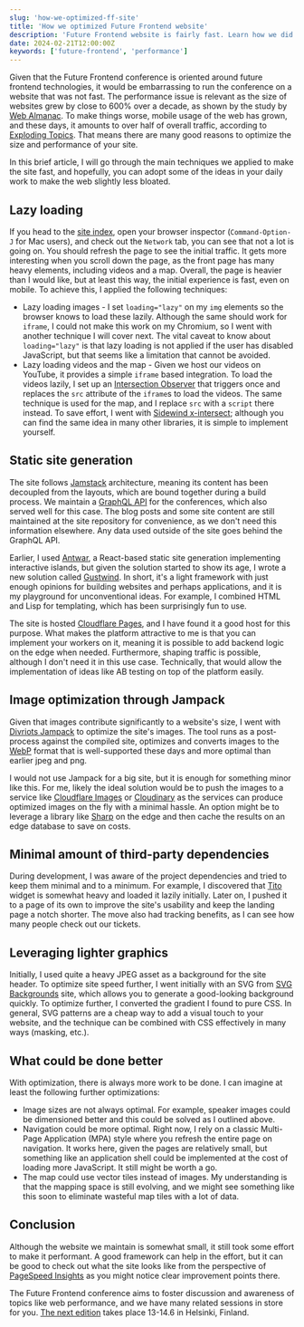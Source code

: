 ```yaml
---
slug: 'how-we-optimized-ff-site'
title: 'How we optimized Future Frontend website'
description: 'Future Frontend website is fairly fast. Learn how we did it.'
date: 2024-02-21T12:00:00Z
keywords: ['future-frontend', 'performance']
---
```


Given that the Future Frontend conference is oriented around future frontend technologies, it would be embarrassing to run the conference on a website that was not fast. The performance issue is relevant as the size of websites grew by close to 600\% over a decade, as shown by the study by [Web Almanac](https://almanac.httparchive.org/en/2022/page-weight). To make things worse, mobile usage of the web has grown, and these days, it amounts to over half of overall traffic, according to [Exploding Topics](https://explodingtopics.com/blog/mobile-internet-traffic). That means there are many good reasons to optimize the size and performance of your site.

In this brief article, I will go through the main techniques we applied to make the site fast, and hopefully, you can adopt some of the ideas in your daily work to make the web slightly less bloated.

## Lazy loading

If you head to the [site index](/), open your browser inspector (`Command-Option-J` for Mac users), and check out the `Network` tab, you can see that not a lot is going on. You should refresh the page to see the initial traffic. It gets more interesting when you scroll down the page, as the front page has many heavy elements, including videos and a map. Overall, the page is heavier than I would like, but at least this way, the initial experience is fast, even on mobile. To achieve this, I applied the following techniques:

* Lazy loading images - I set `loading="lazy"` on my `img` elements so the browser knows to load these lazily. Although the same should work for `iframe`, I could not make this work on my Chromium, so I went with another technique I will cover next. The vital caveat to know about `loading="lazy"` is that lazy loading is not applied if the user has disabled JavaScript, but that seems like a limitation that cannot be avoided.
* Lazy loading videos and the map - Given we host our videos on YouTube, it provides a simple `iframe` based integration. To load the videos lazily, I set up an [Intersection Observer](https://developer.mozilla.org/en-US/docs/Web/API/Intersection_Observer_API) that triggers once and replaces the `src` attribute of the `iframe`s to load the videos. The same technique is used for the map, and I replace `src` with a `script` there instead. To save effort, I went with [Sidewind x-intersect](https://sidewind.js.org/sources/#x-intersect); although you can find the same idea in many other libraries, it is simple to implement yourself.

## Static site generation

The site follows [Jamstack](https://jamstack.org/) architecture, meaning its content has been decoupled from the layouts, which are bound together during a build process. We maintain a [GraphQL API](https://github.com/ReactFinland/graphql-api) for the conferences, which also served well for this case. The blog posts and some site content are still maintained at the site repository for convenience, as we don't need this information elsewhere. Any data used outside of the site goes behind the GraphQL API.

Earlier, I used [Antwar](https://antwar.js.org/), a React-based static site generation implementing interactive islands, but given the solution started to show its age, I wrote a new solution called [Gustwind](https://gustwind.js.org/). In short, it's a light framework with just enough opinions for building websites and perhaps applications, and it is my playground for unconventional ideas. For example, I combined HTML and Lisp for templating, which has been surprisingly fun to use.

The site is hosted [Cloudflare Pages](https://pages.cloudflare.com/), and I have found it a good host for this purpose. What makes the platform attractive to me is that you can implement your workers on it, meaning it is possible to add backend logic on the edge when needed. Furthermore, shaping traffic is possible, although I don't need it in this use case. Technically, that would allow the implementation of ideas like AB testing on top of the platform easily.

## Image optimization through Jampack

Given that images contribute significantly to a website's size, I went with [Divriots Jampack](https://jampack.divriots.com/) to optimize the site's images. The tool runs as a post-process against the compiled site, optimizes and converts images to the [WebP](https://developers.google.com/speed/webp) format that is well-supported these days and more optimal than earlier jpeg and png.

I would not use Jampack for a big site, but it is enough for something minor like this. For me, likely the ideal solution would be to push the images to a service like [Cloudflare Images](https://www.cloudflare.com/developer-platform/cloudflare-images/) or [Cloudinary](https://cloudinary.com/) as the services can produce optimized images on the fly with a minimal hassle. An option might be to leverage a library like [Sharp](https://sharp.pixelplumbing.com/) on the edge and then cache the results on an edge database to save on costs.

## Minimal amount of third-party dependencies

During development, I was aware of the project dependencies and tried to keep them minimal and to a minimum. For example, I discovered that [Tito](https://ti.to/home) widget is somewhat heavy and loaded it lazily initially. Later on, I pushed it to a page of its own to improve the site's usability and keep the landing page a notch shorter. The move also had tracking benefits, as I can see how many people check out our tickets.

## Leveraging lighter graphics

Initially, I used quite a heavy JPEG asset as a background for the site header. To optimize site speed further, I went initially with an SVG from [SVG Backgrounds](https://www.svgbackgrounds.com/set/free-svg-backgrounds-and-patterns/) site, which allows you to generate a good-looking background quickly. To optimize further, I converted the gradient I found to pure CSS. In general, SVG patterns are a cheap way to add a visual touch to your website, and the technique can be combined with CSS effectively in many ways (masking, etc.).

## What could be done better

With optimization, there is always more work to be done. I can imagine at least the following further optimizations:

* Image sizes are not always optimal. For example, speaker images could be dimensioned better and this could be solved as I outlined above.
* Navigation could be more optimal. Right now, I rely on a classic Multi-Page Application (MPA) style where you refresh the entire page on navigation. It works here, given the pages are relatively small, but something like an application shell could be implemented at the cost of loading more JavaScript. It still might be worth a go.
* The map could use vector tiles instead of images. My understanding is that the mapping space is still evolving, and we might see something like this soon to eliminate wasteful map tiles with a lot of data.

## Conclusion

Although the website we maintain is somewhat small, it still took some effort to make it performant. A good framework can help in the effort, but it can be good to check out what the site looks like from the perspective of [PageSpeed Insights](https://pagespeed.web.dev/) as you might notice clear improvement points there.

The Future Frontend conference aims to foster discussion and awareness of topics like web performance, and we have many related sessions in store for you. [The next edition](/blog/ff24/) takes place 13-14.6 in Helsinki, Finland.
